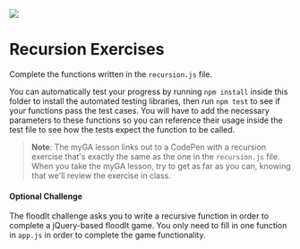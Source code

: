 ![](https://ga-dash.s3.amazonaws.com/production/assets/logo-9f88ae6c9c3871690e33280fcf557f33.png)

# Recursion Exercises

Complete the functions written in the `recursion.js` file. 

You can automatically test your progress by running `npm install` inside this folder to install the automated testing libraries, then run `npm test` to see if your functions pass the test cases. You will have to add the necessary parameters to these functions so you can reference their usage inside the test file to see how the tests expect the function to be called.

> **Note**: The myGA lesson links out to a CodePen with a recursion exercise that's exactly the same as the one in the `recursion.js` file. When you take the myGA lesson, try to get as far as you can, knowing that we'll review the exercise in class.

#### Optional Challenge

The floodIt challenge asks you to write a recursive function in order to complete a jQuery-based floodIt game. You only need to fill in one function in `app.js` in order to complete the game functionality. 
